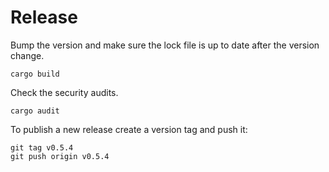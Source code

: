 # Release

Bump the version and make sure the lock file is up to date after the version change.

```
cargo build
```

Check the security audits.

```
cargo audit
```

To publish a new release create a version tag and push it:

```
git tag v0.5.4
git push origin v0.5.4
```
